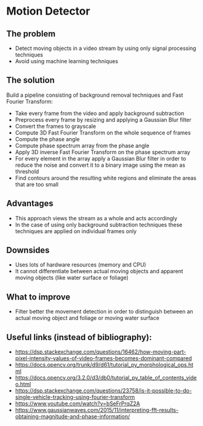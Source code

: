 # Motion Detector

## The problem

* Detect moving objects in a video stream by using only signal processing techniques
* Avoid using machine learning techniques

## The solution

  Build a pipeline consisting of background removal techniques and Fast Fourier Transform:
  
   * Take every frame from the video and apply background subtraction
   * Preprocess every frame by resizing and applying a Gaussian Blur filter
   * Convert the frames to grayscale
   * Compute 3D Fast Fourier Transform on the whole sequence of frames
   * Compute the phase angle
   * Compute phase spectrum array from the phase angle
   * Apply 3D inverse Fast Fourier Transform on the phase spectrum array
   * For every element in the array apply a Gaussian Blur filter in order to reduce the noise and convert it to a binary image using the mean as threshold
   * Find contours around the resulting white regions and eliminate the areas that are too small
   
## Advantages

* This approach views the stream as a whole and acts accordingly
* In the case of using only background subtraction techniques these techniques are applied on individual frames only

## Downsides

* Uses lots of hardware resources (memory and CPU)
* It cannot differentiate between actual moving objects and apparent moving objects (like water surface or foliage)

## What to improve

* Filter better the movement detection in order to distinguish between an actual moving object and foliage or moving water surface

## Useful links (instead of bibliography):

* https://dsp.stackexchange.com/questions/16462/how-moving-part-pixel-intensity-values-of-video-frames-becomes-dominant-compared
* https://docs.opencv.org/trunk/d9/d61/tutorial_py_morphological_ops.html
* https://docs.opencv.org/3.2.0/d3/db0/tutorial_py_table_of_contents_video.html
* https://dsp.stackexchange.com/questions/23758/is-it-possible-to-do-single-vehicle-tracking-using-fourier-transform
* https://www.youtube.com/watch?v=bSeFrPrqZ2A
* https://www.gaussianwaves.com/2015/11/interpreting-fft-results-obtaining-magnitude-and-phase-information/
